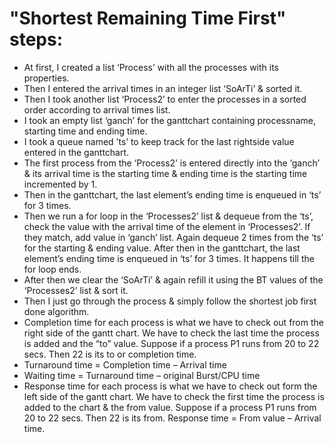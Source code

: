 # "Shortest Remaining Time First" steps:
* At first, I created a list ‘Process’ with all the processes with its properties. 
* Then I entered the arrival times in an integer list ‘SoArTi’ & sorted it.
* Then I took another list ‘Process2’ to enter the processes in a sorted order according to arrival times list.  
* I took an empty list ‘ganch’ for the ganttchart containing processname, starting time and ending time. 
* I took a queue named ’ts’ to keep track for the last rightside value entered in the ganttchart. 
* The first process from the ‘Process2’ is entered directly into the ‘ganch’ & its arrival time is the starting time & ending time is the starting time incremented by 1. 
* Then in the ganttchart, the last element’s ending time is enqueued in ‘ts’ for 3 times.
* Then we run a for loop in the ‘Processes2’ list & dequeue from the ‘ts’, check the value with the arrival time of the element in ‘Processes2’. If they match, add value in ‘ganch’ list. Again dequeue 2 times from the ‘ts’ for the starting & ending value. After then in the ganttchart, the last element’s ending time is enqueued in ‘ts’ for 3 times. It happens till the for loop ends.
* After then we clear the ‘SoArTi’ & again refill it using the BT values of the ‘Processes2’ list & sort it.
* Then I just go through the process & simply follow the shortest job first done algorithm.    
* Completion time for each process is what we have to check out from the right side of the gantt chart. We have to check the last time the process is added and the “to” value. Suppose if a process P1 runs from 20 to 22 secs. Then 22 is its to or completion time.
* Turnaround time = Completion time – Arrival time
* Waiting time = Turnaround time – original Burst/CPU time
* Response time for each process is what we have to check out form the left side of the gantt chart. We have to check the first time the process is added to the chart & the from value. Suppose if a process P1 runs from 20 to 22 secs. Then 22 is its from.
      Response time = From value – Arrival time.                   
